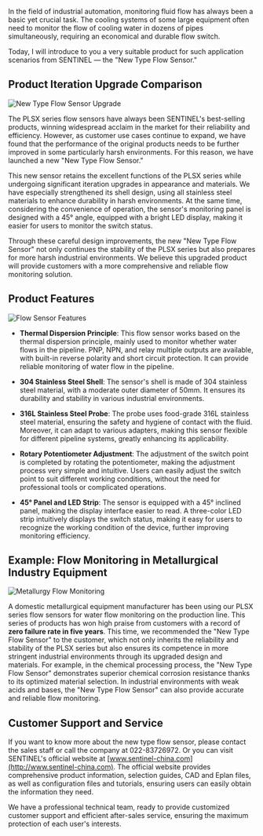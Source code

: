 In the field of industrial automation, monitoring fluid flow has always been a basic yet crucial task. The cooling systems of some large equipment often need to monitor the flow of cooling water in dozens of pipes simultaneously, requiring an economical and durable flow switch.

Today, I will introduce to you a very suitable product for such application scenarios from SENTINEL — the "New Type Flow Sensor."

## Product Iteration Upgrade Comparison

![New Type Flow Sensor Upgrade](http://image.sentinel-china.com/202401191053914.png)

The PLSX series flow sensors have always been SENTINEL's best-selling products, winning widespread acclaim in the market for their reliability and efficiency. However, as customer use cases continue to expand, we have found that the performance of the original products needs to be further improved in some particularly harsh environments. For this reason, we have launched a new "New Type Flow Sensor."

This new sensor retains the excellent functions of the PLSX series while undergoing significant iteration upgrades in appearance and materials. We have especially strengthened its shell design, using all stainless steel materials to enhance durability in harsh environments. At the same time, considering the convenience of operation, the sensor's monitoring panel is designed with a 45° angle, equipped with a bright LED display, making it easier for users to monitor the switch status.

Through these careful design improvements, the new "New Type Flow Sensor" not only continues the stability of the PLSX series but also prepares for more harsh industrial environments. We believe this upgraded product will provide customers with a more comprehensive and reliable flow monitoring solution.

## Product Features

![Flow Sensor Features](http://image.sentinel-china.com/202401191053164.png)

- **Thermal Dispersion Principle**: This flow sensor works based on the thermal dispersion principle, mainly used to monitor whether water flows in the pipeline. PNP, NPN, and relay multiple outputs are available, with built-in reverse polarity and short circuit protection. It can provide reliable monitoring of water flow in the pipeline.

- **304 Stainless Steel Shell**: The sensor's shell is made of 304 stainless steel material, with a moderate outer diameter of 50mm. It ensures its durability and stability in various industrial environments.

- **316L Stainless Steel Probe**: The probe uses food-grade 316L stainless steel material, ensuring the safety and hygiene of contact with the fluid. Moreover, it can adapt to various adapters, making this sensor flexible for different pipeline systems, greatly enhancing its applicability.

- **Rotary Potentiometer Adjustment**: The adjustment of the switch point is completed by rotating the potentiometer, making the adjustment process very simple and intuitive. Users can easily adjust the switch point to suit different working conditions, without the need for professional tools or complicated operations.

- **45° Panel and LED Strip**: The sensor is equipped with a 45° inclined panel, making the display interface easier to read. A three-color LED strip intuitively displays the switch status, making it easy for users to recognize the working condition of the device, further improving monitoring efficiency.

## Example: Flow Monitoring in Metallurgical Industry Equipment

![Metallurgy Flow Monitoring](http://image.sentinel-china.com/202403051005709.png)

A domestic metallurgical equipment manufacturer has been using our PLSX series flow sensors for water flow monitoring on the production line. This series of products has won high praise from customers with a record of **zero failure rate in five years**. This time, we recommended the "New Type Flow Sensor" to the customer, which not only inherits the reliability and stability of the PLSX series but also ensures its competence in more stringent industrial environments through its upgraded design and materials. For example, in the chemical processing process, the "New Type Flow Sensor" demonstrates superior chemical corrosion resistance thanks to its optimized material selection. In industrial environments with weak acids and bases, the "New Type Flow Sensor" can also provide accurate and reliable flow monitoring.

## Customer Support and Service

If you want to know more about the new type flow sensor, please contact the sales staff or call the company at 022-83726972. Or you can visit SENTINEL's official website at [www.sentinel-china.com](http://www.sentinel-china.com). The official website provides comprehensive product information, selection guides, CAD and Eplan files, as well as configuration files and tutorials, ensuring users can easily obtain the information they need.

We have a professional technical team, ready to provide customized customer support and efficient after-sales service, ensuring the maximum protection of each user's interests.
